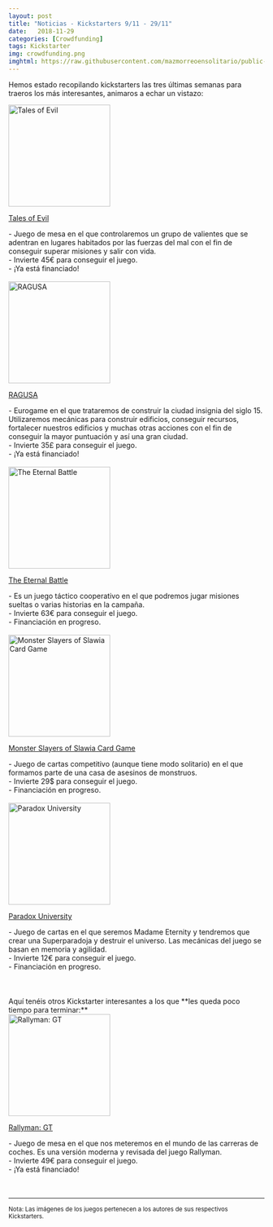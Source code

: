 ```yaml
---
layout: post
title: "Noticias - Kickstarters 9/11 - 29/11"
date:   2018-11-29
categories: [Crowdfunding]
tags: Kickstarter
img: crowdfunding.png
imghtml: https://raw.githubusercontent.com/mazmorreoensolitario/public-images/master/crowdfunding/crowdfunding-18-1109-1129.jpg
---
```



Hemos estado recopilando kickstarters las tres últimas semanas para traeros 
los más interesantes, animaros a echar un vistazo:

<div class="row">
    <div class="col-md-3">
        <img width="200" height="200"
            src="https://ksr-ugc.imgix.net/assets/023/339/047/5f39fbaa08066632e2f7294b83f75177_original.png?ixlib=rb-1.1.0&w=680&fit=max&v=1542791637&auto=format&gif-q=50&lossless=true&s=89991f852281f2804d61102d74c87ba6"
        class="img-thumbnail" alt="Tales of Evil">
    </div>
    <div class="col-md-9">
        <p>
            <a href="https://www.kickstarter.com/projects/1451101630/tales-of-evil-the-80s-horror-board-game-experience/description">
                Tales of Evil
            </a>
        </p>
        - Juego de mesa en el que controlaremos un grupo de valientes que se
          adentran en lugares habitados por las fuerzas del mal con el
          fin de conseguir superar misiones y salir con vida.
        <br>
        - Invierte 45€ para conseguir el juego.
        <br>
        - ¡Ya está financiado!
    </div>
</div>
<br>

<div class="row">
    <div class="col-md-3">
        <img width="200" height="200"
            src="https://ksr-ugc.imgix.net/assets/023/319/701/a5794e338f48b35eca0a035bc4e29f92_original.jpg?ixlib=rb-1.1.0&w=680&fit=max&v=1542660959&auto=format&gif-q=50&q=92&s=131052b8848a37e198b468f7c129a175"
        class="img-thumbnail" alt="RAGUSA">
    </div>
    <div class="col-md-9">
        <p>
            <a href="https://www.kickstarter.com/projects/315276384/ragusa-beautiful-strategic-eurogame-for-1-5-player">
                RAGUSA
            </a>
        </p>
        - Eurogame en el que trataremos de construir la ciudad insignia del
        siglo 15. Utilizaremos mecánicas para construir edificios, conseguir
        recursos, fortalecer nuestros edificios y muchas otras acciones con el
        fin de conseguir la mayor puntuación y así una gran ciudad.
        <br>
        - Invierte 35£ para conseguir el juego.
        <br>
        - ¡Ya está financiado!
    </div>
</div>
<br>

<div class="row">
    <div class="col-md-3">
        <img width="200" height="200"
            src="https://ksr-ugc.imgix.net/assets/023/274/865/470b0c2700bf99911da57b099b496764_original.jpg?ixlib=rb-1.1.0&w=680&fit=max&v=1542291287&auto=format&gif-q=50&q=92&s=3d648120658f5368f6a6c5d17c169928"
        class="img-thumbnail" alt="The Eternal Battle">
    </div>
    <div class="col-md-9">
        <p>
            <a href="https://www.kickstarter.com/projects/1708191831/the-eternal-battle">
                The Eternal Battle
            </a>
        </p>
        - Es un juego táctico cooperativo en el que podremos jugar misiones 
        sueltas o varias historias en la campaña.
        <br>
        - Invierte 63€ para conseguir el juego.
        <br>
        - Financiación en progreso.
    </div>
</div>
<br>

<div class="row">
    <div class="col-md-3">
        <img width="200" height="200"
        src="https://ksr-ugc.imgix.net/assets/023/414/761/3f1073af9968babc7f8e0bb712ff1536_original.jpg?ixlib=rb-1.1.0&w=680&fit=max&v=1543444934&auto=format&gif-q=50&q=92&s=3461a43d09be52d52671f8fdbd10606f"
        class="img-thumbnail" alt="Monster Slayers of Slawia Card Game">
    </div>
    <div class="col-md-9">
        <p>
            <a href="https://www.kickstarter.com/projects/1492106834/monster-slayers-of-slawia-card-game">
                Monster Slayers of Slawia Card Game
            </a>
        </p>
        - Juego de cartas competitivo (aunque tiene modo solitario) en el que
        formamos parte de una casa de asesinos de monstruos.
        <br>
        - Invierte 29$ para conseguir el juego.
        <br>
        - Financiación en progreso.
    </div>
</div>
<br>

<div class="row">
    <div class="col-md-3">
        <img width="200" height="200"
            src="https://ksr-ugc.imgix.net/assets/023/545/006/fc8f366075d924d984a4c38e6af722e2_original.png?ixlib=rb-1.1.0&w=680&fit=max&v=1544651003&auto=format&gif-q=50&lossless=true&s=94cdfd4949a7af05232f81d23ef8d689"
        class="img-thumbnail" alt="Paradox University">
    </div>
    <div class="col-md-9">
        <p>
            <a href="https://www.kickstarter.com/projects/apaboardgames/paradox-university">
                Paradox University
            </a>
        </p>
        - Juego de cartas en el que seremos Madame Eternity y tendremos que 
          crear una Superparadoja y destruir el universo. Las mecánicas del
          juego se basan en memoria y agilidad.
        <br>
        - Invierte 12€ para conseguir el juego.
        <br>
        - Financiación en progreso.
    </div>
</div>
<br>

<br>
<br>
Aquí tenéis otros Kickstarter interesantes a los que **les queda poco tiempo
para terminar:**

<div class="row">
    <div class="col-md-3">
        <img width="200" height="200"
            src="https://ksr-ugc.imgix.net/assets/023/190/452/36b328932f47d6bed0007c2348b4ccb9_original.png?ixlib=rb-1.1.0&w=680&fit=max&v=1541695015&auto=format&gif-q=50&lossless=true&s=065360bf875c4b673ebb51797cda9c9e"
        class="img-thumbnail" alt="Rallyman: GT">
    </div>
    <div class="col-md-9">
        <p>
            <a href="https://www.kickstarter.com/projects/148661905/rallyman-gt">
                Rallyman: GT
            </a>
        </p>
        - Juego de mesa en el que nos meteremos en el mundo de las carreras de
        coches. Es una versión moderna y revisada del juego Rallyman.
        <br>
        - Invierte 49€ para conseguir el juego.
        <br>
        - ¡Ya está financiado!
    </div>
</div>
<br>


<br>
<hr>

<small>Nota: Las imágenes de los juegos pertenecen a los autores de sus
respectivos Kickstarters.</small>
